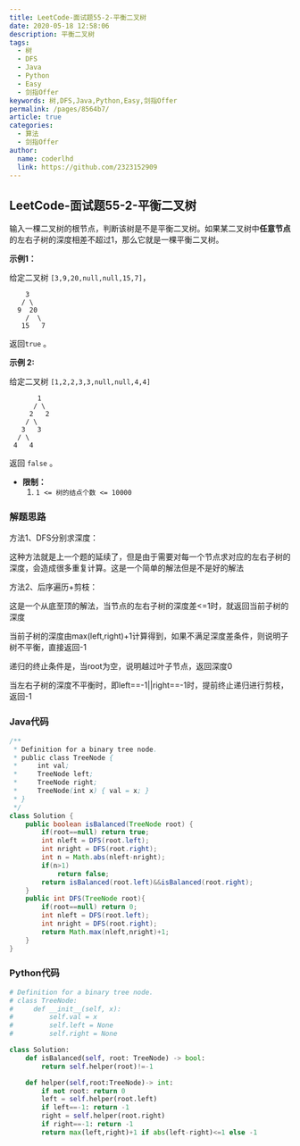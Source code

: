```yaml
---
title: LeetCode-面试题55-2-平衡二叉树
date: 2020-05-18 12:58:06
description: 平衡二叉树
tags: 
  - 树
  - DFS
  - Java
  - Python
  - Easy
  - 剑指Offer
keywords: 树,DFS,Java,Python,Easy,剑指Offer
permalink: /pages/8564b7/
article: true
categories: 
  - 算法
  - 剑指Offer
author: 
  name: coderlhd
  link: https://github.com/2323152909
---
```


## LeetCode-面试题55-2-平衡二叉树 

输入一棵二叉树的根节点，判断该树是不是平衡二叉树。如果某二叉树中**任意节点**的左右子树的深度相差不超过1，那么它就是一棵平衡二叉树。

 <!--more-->

**示例1：**

给定二叉树 `[3,9,20,null,null,15,7]`，

```
    3
   / \
  9  20
    /  \
   15   7
```

返回`true` 。

**示例 2:**

给定二叉树 `[1,2,2,3,3,null,null,4,4]`

```
       1
      / \
     2   2
    / \
   3   3
  / \
 4   4
```

返回 `false` 。

- **限制：**
  1. `1 <= 树的结点个数 <= 10000`

### 解题思路

方法1、DFS分别求深度：

这种方法就是上一个题的延续了，但是由于需要对每一个节点求对应的左右子树的深度，会造成很多重复计算。这是一个简单的解法但是不是好的解法

方法2、后序遍历+剪枝：

这是一个从底至顶的解法，当节点的左右子树的深度差<=1时，就返回当前子树的深度

当前子树的深度由max(left,right)+1计算得到，如果不满足深度差条件，则说明子树不平衡，直接返回-1

递归的终止条件是，当root为空，说明越过叶子节点，返回深度0

当左右子树的深度不平衡时，即left==-1||right==-1时，提前终止递归进行剪枝，返回-1

### Java代码

```java
/**
 * Definition for a binary tree node.
 * public class TreeNode {
 *     int val;
 *     TreeNode left;
 *     TreeNode right;
 *     TreeNode(int x) { val = x; }
 * }
 */
class Solution {
    public boolean isBalanced(TreeNode root) {
        if(root==null) return true;
        int nleft = DFS(root.left);
        int nright = DFS(root.right);
        int n = Math.abs(nleft-nright);
        if(n>1)
            return false;
        return isBalanced(root.left)&&isBalanced(root.right);
    }
    public int DFS(TreeNode root){
        if(root==null) return 0;
        int nleft = DFS(root.left);
        int nright = DFS(root.right);
        return Math.max(nleft,nright)+1;
    }
}
```

### Python代码

```python
# Definition for a binary tree node.
# class TreeNode:
#     def __init__(self, x):
#         self.val = x
#         self.left = None
#         self.right = None

class Solution:
    def isBalanced(self, root: TreeNode) -> bool:
        return self.helper(root)!=-1

    def helper(self,root:TreeNode)-> int:
        if not root: return 0
        left = self.helper(root.left)
        if left==-1: return -1
        right = self.helper(root.right)
        if right==-1: return -1
        return max(left,right)+1 if abs(left-right)<=1 else -1
```

